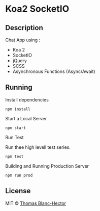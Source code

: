 # Koa2 SocketIO

## Description

Chat App using :

* Koa 2
* SocketIO
* jQuery
* SCSS
* Asynchronous Functions (Async/Await)

## Running

Install dependencies

```
npm install
```

Start a Local Server

```
npm start
```

Run Test

Run thee high levell test series.

```
npm test
```

Building and Running Production Server

```
npm run prod
```

## License

MIT &copy; [Thomas Blanc-Hector](https://github.com/jsnomad)
